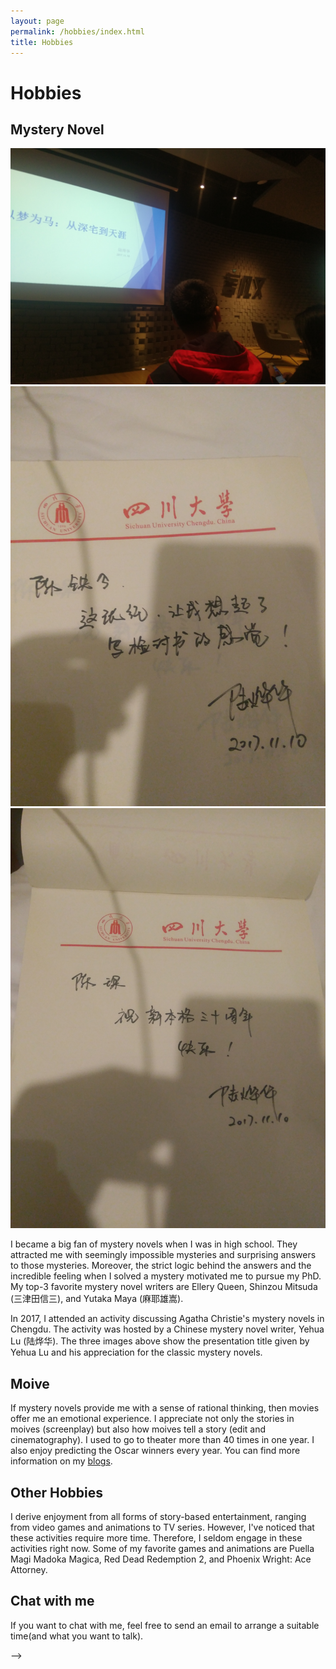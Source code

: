 ```yaml
---
layout: page
permalink: /hobbies/index.html
title: Hobbies
---
```


# Hobbies

## Mystery Novel

<div class="third">
<img src="/images/mn1.JPG">
<img src="/images/mn2.JPG">
<img src="/images/mn3.JPG">
</div>

I became a big fan of mystery novels when I was in high school. They attracted me with seemingly impossible mysteries and surprising answers to those mysteries. Moreover, the strict logic behind the answers and the incredible feeling when I solved a mystery motivated me to pursue my PhD. My top-3 favorite mystery novel writers are Ellery Queen, Shinzou Mitsuda (三津田信三), and Yutaka Maya (麻耶雄嵩).

In 2017, I attended an activity discussing Agatha Christie's mystery novels in Chengdu. The activity was hosted by a Chinese mystery novel writer, Yehua Lu (陆烨华). The three images above show the presentation title given by Yehua Lu and his appreciation for the classic mystery novels.

<!-- <div class="third">
<img src="/images/prelection1.JPG">
<img src="/images/speech1.JPG">
<img src="/images/speech3.JPG">
</div>
<br>There must be **something truly magical** about standing on stage to give [a fantastic speech], which considerably lifts my spirits and energizes my entire body. If you desire to master a specific knowledge in depth, just give a prelection. If you can explain to others for complete understanding, you are already an expert. I really enjoy the accomplishment of imparting my knowledge to others, so what I strive for is to be **a student's favorite lecturer** at the [best universities in my hometown].

[a fantastic speech]:https://youtu.be/Dzx84KpGNoE
[best universities in my hometown]:https://www.fzu.edu.cn/ -->



## Moive

If mystery novels provide me with a sense of rational thinking, then movies offer me an emotional experience. I appreciate not only the stories in moives (screenplay) but also how moives tell a story (edit and cinematography). I used to go to theater more than 40 times in one year. I also enjoy predicting the Oscar winners every year. You can find more information on my [blogs](https://tiejin98.github.io/blogs/).


## Other Hobbies

I derive enjoyment from all forms of story-based entertainment, ranging from video games and animations to TV series. However, I've noticed that these activities require more time. Therefore, I seldom engage in these activities right now. Some of my favorite games and animations are Puella Magi Madoka Magica, Red Dead Redemption 2, and Phoenix Wright: Ace Attorney.
<!-- ## My Cat

This is my love. Her name is Qbo (Q宝).

<div>
<img src="/images/cat.JPG">
</div>
<br> --> 

## Chat with me
If you want to chat with me, feel free to send an email to arrange a suitable time(and what you want to talk).

<!-- **Jan 2023:** I have set up the [online-coffee-time](https://calendly.com/lancecai/meet-with-lance) (Inspired by **[Shangzhe Wu](https://elliottwu.com/)**). Welcome to chat with me!

<!-- Calendly inline widget begin -->
<!-- 
<div class="calendly-inline-widget" data-url="https://calendly.com/lancecai/meet-with-lance" style="min-width:320px;height:630px;"></div>
<script type="text/javascript" src="https://assets.calendly.com/assets/external/widget.js" async></script>
Calendly inline widget end --> -->

